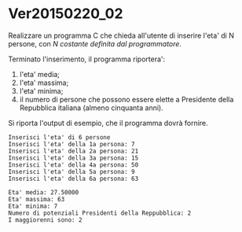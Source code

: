 # Ver20150220_02

Realizzare un programma C che chieda all'utente di inserire l'eta' di N persone, con _N costante definita dal programmatore_.

Terminato l'inserimento, il programma riportera':
1. l'eta' media;
2. l'eta' massima;
3. l'eta' minima;
4. il numero di persone che possono essere elette a Presidente della Repubblica italiana (almeno cinquanta anni).

Si riporta l'output di esempio, che il programma dovrà fornire.
```
Inserisci l'eta' di 6 persone
Inserisci l'eta' della 1a persona: 7
Inserisci l'eta' della 2a persona: 21
Inserisci l'eta' della 3a persona: 15
Inserisci l'eta' della 4a persona: 50
Inserisci l'eta' della 5a persona: 9
Inserisci l'eta' della 6a persona: 63

Eta' media: 27.50000
Eta' massima: 63
Eta' minima: 7
Numero di potenziali Presidenti della Reppubblica: 2
I maggiorenni sono: 2
```